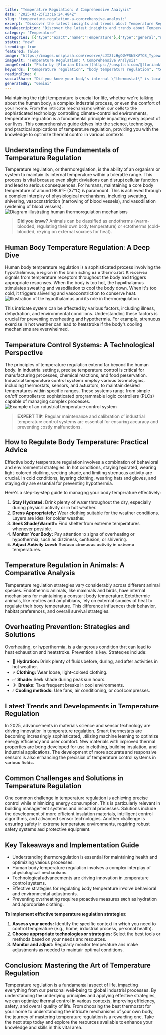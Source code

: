 ```yaml
---
title: "Temperature Regulation: A Comprehensive Analysis"
date: "2025-03-23T13:16:24.484Z"
slug: "temperature-regulation-a-comprehensive-analysis"
excerpt: "Discover the latest insights and trends about Temperature Regulation. This comprehensive guide covers everything you need to know about Temperature Regulation in 2025."
metaDescription: "Discover the latest insights and trends about Temperature Regulation. This comprehensive guide covers everything you need to know about Temperature Regulat..."
category: "Temperature"
categories: [{"type":"exact","name":"Temperature"},{"type":"general","name":"Engineering"},{"type":"medium","name":"Thermal Management"},{"type":"specific","name":"Heat Sinks"},{"type":"niche","name":"Microchannel Cooling"}]
status: "new"
trending: true
featured: false
image: "https://images.unsplash.com/reserve/LJIZlzHgQ7WPSh5KVTCB_Typewriter.jpg?q=85&w=1200&fit=max&fm=webp&auto=compress"
imageAlt: "Temperature Regulation: A Comprehensive Analysis"
imageCredit: "Photo by [Florian Klauer](https://unsplash.com/@florianklauer) on Unsplash"
keywords: ["temperature regulation", "body temperature regulation", "temperature control systems", "how to regulate body temperature", "best thermostat for home", "temperature regulation in animals", "industrial temperature control", "human body temperature regulation", "overheating prevention", "temperature regulation solutions"]
readingTime: 6
socialShare: "Did you know your body's internal \"thermostat\" is located in your brain? Mastering its signals is key to preventing dangerous temperature extremes."
generatedBy: "Gemini"
---
```




Maintaining the right temperature is crucial for life, whether we're talking about the human body, a complex industrial process, or even the comfort of your home.  From the intricate mechanisms within our cells to the sophisticated technology controlling climate-controlled environments, temperature regulation is a fundamental principle impacting every aspect of our lives. This comprehensive guide delves into the science, technology, and practical applications of temperature regulation, providing you with the knowledge to optimize thermal control in various contexts.

## Understanding the Fundamentals of Temperature Regulation

Temperature regulation, or thermoregulation, is the ability of an organism or system to maintain its internal temperature within a tolerable range. This process is vital because even slight deviations can disrupt cellular function and lead to serious consequences.  For humans, maintaining a core body temperature of around 98.6°F (37°C) is paramount.  This is achieved through a complex interplay of physiological mechanisms, including sweating, shivering, vasoconstriction (narrowing of blood vessels), and vasodilation (widening of blood vessels). ![Diagram illustrating human thermoregulation mechanisms](https://images.unsplash.com/photo-1451187580459-43490279c0fa?q=85&w=1200&fit=max&fm=webp&auto=compress)

> **Did you know?**  Animals can be classified as endotherms (warm-blooded, regulating their own body temperature) or ectotherms (cold-blooded, relying on external sources for heat).

## Human Body Temperature Regulation: A Deep Dive

Human body temperature regulation is a sophisticated process involving the hypothalamus, a region in the brain acting as a thermostat.  It receives signals from temperature receptors throughout the body and triggers appropriate responses.  When the body is too hot, the hypothalamus stimulates sweating and vasodilation to cool the body down. When it's too cold, it triggers shivering and vasoconstriction to conserve heat. ![Illustration of the hypothalamus and its role in thermoregulation](https://images.unsplash.com/photo-1484417894907-623942c8ee29?q=85&w=1200&fit=max&fm=webp&auto=compress)

This intricate system can be affected by various factors, including illness, dehydration, and environmental conditions.  Understanding these factors is crucial for preventing overheating and hypothermia.  For example, strenuous exercise in hot weather can lead to heatstroke if the body's cooling mechanisms are overwhelmed.

## Temperature Control Systems: A Technological Perspective

The principles of temperature regulation extend far beyond the human body.  In industrial settings, precise temperature control is critical for manufacturing processes, chemical reactions, and food preservation.  Industrial temperature control systems employ various technologies, including thermostats, sensors, and actuators, to maintain desired temperatures within specific ranges.  These systems range from simple on/off controllers to sophisticated programmable logic controllers (PLCs) capable of managing complex processes. ![Example of an industrial temperature control system](https://images.unsplash.com/photo-1517976487492-5750f3195933?q=85&w=1200&fit=max&fm=webp&auto=compress)

> **EXPERT TIP:**  Regular maintenance and calibration of industrial temperature control systems are essential for ensuring accuracy and preventing costly malfunctions.

## How to Regulate Body Temperature: Practical Advice

Effective body temperature regulation involves a combination of behavioral and environmental strategies.  In hot conditions, staying hydrated, wearing light-colored clothing, seeking shade, and limiting strenuous activity are crucial.  In cold conditions, layering clothing, wearing hats and gloves, and staying dry are essential for preventing hypothermia.

Here's a step-by-step guide to managing your body temperature effectively:

1. **Stay Hydrated:** Drink plenty of water throughout the day, especially during physical activity or in hot weather.
2. **Dress Appropriately:** Wear clothing suitable for the weather conditions.  Layers are ideal for colder weather.
3. **Seek Shade/Warmth:** Find shelter from extreme temperatures whenever possible.
4. **Monitor Your Body:** Pay attention to signs of overheating or hypothermia, such as dizziness, confusion, or shivering.
5. **Adjust Activity Level:** Reduce strenuous activity in extreme temperatures.

## Temperature Regulation in Animals: A Comparative Analysis

Temperature regulation strategies vary considerably across different animal species.  Endothermic animals, like mammals and birds, have internal mechanisms for maintaining a constant body temperature.  Ectothermic animals, like reptiles and amphibians, rely on external sources of heat to regulate their body temperature.  This difference influences their behavior, habitat preferences, and overall survival strategies. 

## Overheating Prevention: Strategies and Solutions

Overheating, or hyperthermia, is a dangerous condition that can lead to heat exhaustion and heatstroke.  Prevention is key.  Strategies include:

* 🔑 **Hydration:**  Drink plenty of fluids before, during, and after activities in hot weather.
* ⚡ **Clothing:** Wear loose, light-colored clothing.
* ✅ **Shade:** Seek shade during peak sun hours.
* ☀️ **Breaks:** Take frequent breaks in cool environments.
* 💧 **Cooling methods:** Use fans, air conditioning, or cool compresses.

## Latest Trends and Developments in Temperature Regulation

In 2025, advancements in materials science and sensor technology are driving innovation in temperature regulation.  Smart thermostats are becoming increasingly sophisticated, utilizing machine learning to optimize energy efficiency and user comfort.  New materials with improved thermal properties are being developed for use in clothing, building insulation, and industrial applications.  The development of more accurate and responsive sensors is also enhancing the precision of temperature control systems in various fields.

## Common Challenges and Solutions in Temperature Regulation

One common challenge in temperature regulation is achieving precise control while minimizing energy consumption.  This is particularly relevant in building management systems and industrial processes.  Solutions include the development of more efficient insulation materials, intelligent control algorithms, and advanced sensor technologies.  Another challenge is ensuring safety in extreme temperature environments, requiring robust safety systems and protective equipment.

## Key Takeaways and Implementation Guide

* Understanding thermoregulation is essential for maintaining health and optimizing various processes.
* Human body temperature regulation involves a complex interplay of physiological mechanisms.
* Technological advancements are driving innovation in temperature control systems.
* Effective strategies for regulating body temperature involve behavioral and environmental adjustments.
* Preventing overheating requires proactive measures such as hydration and appropriate clothing.

**To implement effective temperature regulation strategies:**

1. **Assess your needs:** Identify the specific context in which you need to control temperature (e.g., home, industrial process, personal health).
2. **Choose appropriate technologies or strategies:** Select the best tools or methods based on your needs and resources.
3. **Monitor and adjust:** Regularly monitor temperature and make adjustments as needed to maintain optimal conditions.

## Conclusion: Mastering the Art of Temperature Regulation

Temperature regulation is a fundamental aspect of life, impacting everything from our personal well-being to global industrial processes.  By understanding the underlying principles and applying effective strategies, we can optimize thermal control in various contexts, improving efficiency, safety, and overall quality of life.  From choosing the best thermostat for your home to understanding the intricate mechanisms of your own body, the journey of mastering temperature regulation is a rewarding one.  Take the next step today and explore the resources available to enhance your knowledge and skills in this vital area.

